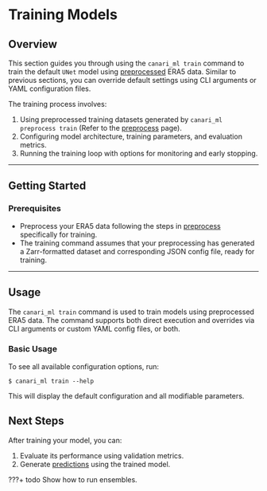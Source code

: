 # Training Models

## Overview

This section guides you through using the `canari_ml train` command to train the default `UNet` model using [preprocessed](../preprocess/index.md) ERA5 data. Similar to previous sections, you can override default settings using CLI arguments or YAML configuration files.

The training process involves:

1. Using preprocessed training datasets generated by `canari_ml preprocess train` (Refer to the [preprocess](../preprocess/index.md) page).
2. Configuring model architecture, training parameters, and evaluation metrics.
3. Running the training loop with options for monitoring and early stopping.

---

## Getting Started

### Prerequisites

- Preprocess your ERA5 data following the steps in [preprocess](../preprocess/index.md) specifically for training.
- The training command assumes that your preprocessing has generated a Zarr-formatted dataset and corresponding JSON config file, ready for training.

---

## Usage

The `canari_ml train` command is used to train models using preprocessed ERA5 data. The command supports both direct execution and overrides via CLI arguments or custom YAML config files, or both.

### Basic Usage

To see all available configuration options, run:

``` console exec="on" source="tabbed-left" result="ansi" tabs="Command|Output"
$ canari_ml train --help
```

This will display the default configuration and all modifiable parameters.

## Next Steps

After training your model, you can:

1. Evaluate its performance using validation metrics.
2. Generate [predictions](../predict/index.md) using the trained model.

???+ todo
    Show how to run ensembles.
